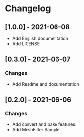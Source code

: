# Changelog

## [1.0.0] - 2021-06-08

- Add English documentation
- Add LICENSE

## [0.3.0] - 2021-06-07

### Changes

- Add Readme and documentation

## [0.2.0] - 2021-06-06

### Changes

- Add convert and bake features.
- Add MeshFilter Sample.
